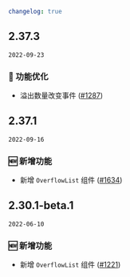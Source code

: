 ```yaml
changelog: true
```

## 2.37.3

`2022-09-23`

### 💎 功能优化

- 溢出数量改变事件 ([#1287](https://github.com/arco-design/arco-design-vue/pull/1287))


## 2.37.1

`2022-09-16`

### 🆕 新增功能

- 新增 `OverflowList` 组件 ([#1634](https://github.com/arco-design/arco-design-vue/pull/1634))


## 2.30.1-beta.1

`2022-06-10`

### 🆕 新增功能

- 新增 `OverflowList` 组件 ([#1221](https://github.com/arco-design/arco-design-vue/pull/1221))


